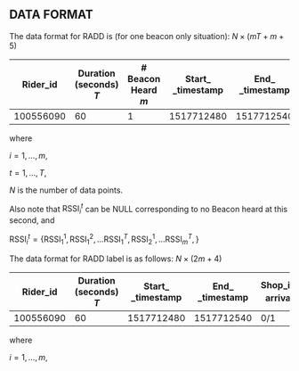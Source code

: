 ## DATA FORMAT

The data format for RADD is (for one beacon only situation): $N\times (mT+m+5)$

| Rider_id  | Duration <br />(seconds) $T$ | \# Beacon Heard $m$ | Start_<br />_timestamp | End_<br />_timestamp | $\text{Shop_id}_i$ | $\text{RSSI}_i^t$ |
| --------- | ---------------------------- | ------------------- | ---------------------- | -------------------- | ------------------ | ----------------- |
| 100556090 | 60                           | 1                   | 1517712480             | 1517712540           |                    |                   |

where 

$i=1,…,m$, 

$t=1,…,T$, 

$N$ is the number of data points.

Also note that $\text{RSSI}_i^t$ can be NULL corresponding to no Beacon heard at this second, and 

$\text{RSSI}_i^t = \{ \text{RSSI}_1^1 ,\text{RSSI}_1^2, ... \text{RSSI}_1^T, \text{RSSI}_2^1,...\text{RSSI}_m^T,\}$



The data format for RADD label is as follows: $N\times(2m+4)​$

| Rider_id  | Duration <br />(seconds) $T$ | Start_<br />_timestamp | End_<br />_timestamp | $\text{Shop_id}_i$<br />arrival | $\text{Shop_id}_i$<br />departual |
| --------- | ---------------------------- | ---------------------- | -------------------- | ------------------------------- | --------------------------------- |
| 100556090 | 60                           | 1517712480             | 1517712540           | 0/1                             | 0/1                               |

where 

$i=1,…,m$, 